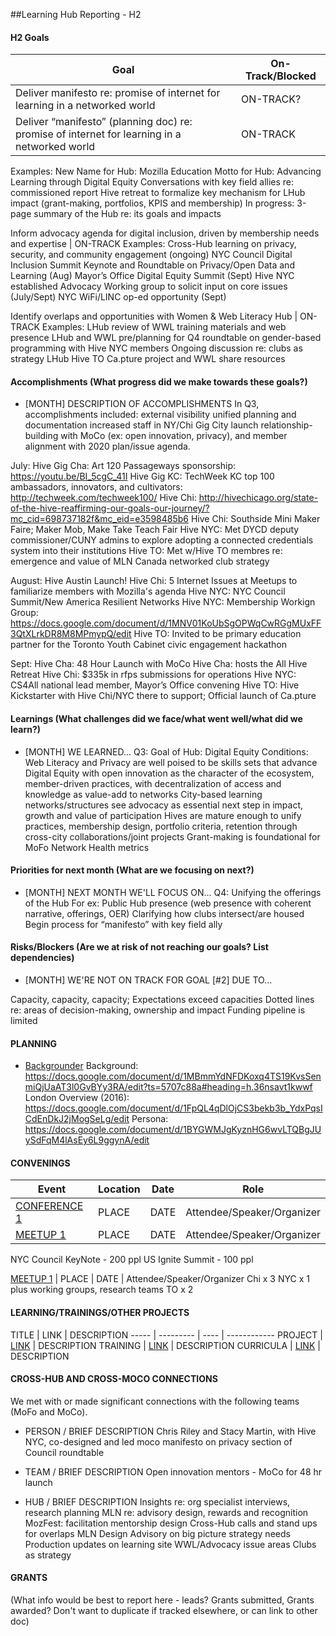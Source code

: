 ##Learning Hub Reporting - H2

#### H2 Goals

Goal | On-Track/Blocked 
----- | -------- | 
Deliver manifesto re: promise of internet for learning in a networked world | ON-TRACK?
Deliver “manifesto” (planning doc) re: promise of internet for learning in a networked world | ON-TRACK
Examples:
New Name for Hub: Mozilla Education
Motto for Hub: Advancing Learning through Digital Equity
Conversations with key field allies re: commissioned report
Hive retreat to formalize key mechanism for LHub impact (grant-making, portfolios, KPIS and membership)
In progress: 3-page summary of the Hub re: its goals and impacts

Inform advocacy agenda for digital inclusion, driven by membership needs and expertise | ON-TRACK
Examples:
Cross-Hub learning on privacy, security, and community engagement (ongoing)
NYC Council Digital Inclusion Summit Keynote and Roundtable on Privacy/Open Data and Learning (Aug)
Mayor’s Office Digital Equity Summit (Sept)
Hive NYC established Advocacy Working group to solicit input on core issues (July/Sept)
NYC WiFi/LINC op-ed opportunity (Sept)

Identify overlaps and opportunities with Women & Web Literacy Hub | ON-TRACK
Examples:
LHub review of WWL training materials and web presence
LHub and WWL pre/planning for Q4 roundtable on gender-based programming with Hive NYC members
Ongoing discussion re: clubs as strategy
LHub Hive TO Ca.pture project and WWL share resources

#### Accomplishments (What progress did we make towards these goals?)
* [MONTH] DESCRIPTION OF ACCOMPLISHMENTS
In Q3, accomplishments included:
external visibility
unified planning and documentation
increased staff in NY/Chi
Gig City launch
relationship-building with MoCo (ex: open innovation, privacy), and 
member alignment with 2020 plan/issue agenda.

July:
Hive Gig Cha: Art 120 Passageways sponsorship: https://youtu.be/BI_5cgC_41I
Hive Gig KC: TechWeek KC top 100 ambassadors, innovators, and cultivators: http://techweek.com/techweek100/
Hive Chi: http://hivechicago.org/state-of-the-hive-reaffirming-our-goals-our-journey/?mc_cid=698737182f&mc_eid=e3598485b6
Hive Chi: Southside Mini Maker Faire; Maker Mob, Make Take Teach Fair
Hive NYC: Met DYCD deputy commissioner/CUNY admins to explore adopting a connected credentials system into their institutions
Hive TO: Met w/Hive TO membres re: emergence and value of MLN Canada networked club strategy

August:
Hive Austin Launch!
Hive Chi: 5 Internet Issues at Meetups to familiarize members with Mozilla's agenda
Hive NYC: NYC Council Summit/New America Resilient Networks
Hive NYC: Membership Workign Group: https://docs.google.com/document/d/1MNV01KoUbSgOPWqCwRGgMUxFF3QtXLrkDR8M8MPmypQ/edit
Hive TO: Invited to be primary education partner for the Toronto Youth Cabinet civic engagement hackathon

Sept:
Hive Cha: 48 Hour Launch with MoCo
Hive Cha: hosts the All Hive Retreat
Hive Chi: $335k in rfps submissions for operations
Hive NYC: CS4All national lead member, Mayor’s Office convening
Hive TO: Hive Kickstarter with Hive Chi/NYC there to support; Official launch of Ca.pture


#### Learnings (What challenges did we face/what went well/what did we learn?)
* [MONTH] WE LEARNED...
Q3:
Goal of Hub: Digital Equity
Conditions: Web Literacy and Privacy are well poised to be skills sets that advance Digital Equity with open innovation as the character of the ecosystem, member-driven practices, with decentralization of access and knowledge as value-add to networks
City-based learning networks/structures see advocacy as essential next step in impact, growth and value of participation
Hives are mature enough to unify practices, membership design, portfolio criteria, retention through cross-city collaborations/joint projects
Grant-making is foundational for MoFo Network Health metrics


#### Priorities for next month (What are we focusing on next?)
* [MONTH] NEXT MONTH WE'LL FOCUS ON...
Q4:
Unifying the offerings of the Hub
For ex: Public Hub presence (web presence with coherent narrative, offerings, OER)
Clarifying how clubs intersect/are housed
Begin process for “manifesto” with key field ally


#### Risks/Blockers (Are we at risk of not reaching our goals? List dependencies)
* [MONTH] WE'RE NOT ON TRACK FOR GOAL [#2] DUE TO... 

Capacity, capacity, capacity; Expectations exceed capacities
Dotted lines re: areas of decision-making, ownership and impact
Funding pipeline is limited

#### PLANNING
* [Backgrounder](https://docs.google.com/document/d/1MBmmYdNFDKoxq4TS19KvsSenmiQjUaAT3l0GvBYy3RA/edit?ts=5707c88a#heading=h.36nsavt1kwwf)
Background: https://docs.google.com/document/d/1MBmmYdNFDKoxq4TS19KvsSenmiQjUaAT3l0GvBYy3RA/edit?ts=5707c88a#heading=h.36nsavt1kwwf
London Overview (2016): https://docs.google.com/document/d/1FpQL4qDlOjCS3bekb3b_YdxPqsICdEnDkJ2jMogSeLg/edit
Persona: https://docs.google.com/document/d/1BYGWMJgKyznHG6wvLTQBgJUySdFqM4lAsEy6L9ggynA/edit


#### CONVENINGS

Event | Location | Date | Role
----- | -------- | ---- | -----
[CONFERENCE 1]() | PLACE  | DATE | Attendee/Speaker/Organizer
[MEETUP 1]() | PLACE | DATE | Attendee/Speaker/Organizer


NYC Council KeyNote - 200 ppl
US Ignite Summit - 100 ppl

[MEETUP 1]() | PLACE | DATE | Attendee/Speaker/Organizer
Chi x 3
NYC x 1 plus working groups, research teams
TO x 2


#### LEARNING/TRAININGS/OTHER PROJECTS

TITLE | LINK | DESCRIPTION
----- | --------- | ---- | ------------
PROJECT | [LINK](link) | DESCRIPTION
TRAINING | [LINK](link) | DESCRIPTION
CURRICULA | [LINK](link) | DESCRIPTION

#### CROSS-HUB AND CROSS-MOCO CONNECTIONS
We met with or made significant connections with the following teams (MoFo and MoCo).

* PERSON / BRIEF DESCRIPTION
Chris Riley and Stacy Martin, with Hive NYC, co-designed and led moco manifesto on privacy section of Council roundtable

* TEAM / BRIEF DESCRIPTION
Open innovation mentors - MoCo for 48 hr launch

* HUB / BRIEF DESCRIPTION
Insights re: org specialist interviews, research planning
MLN re: advisory design, rewards and recognition
MozFest: facilitation mentorship design
Cross-Hub calls and stand ups for overlaps
MLN Design Advisory on big picture strategy needs 
Production updates on learning site
WWL/Advocacy issue areas
Clubs as strategy


#### GRANTS
(What info would be best to report here - leads? Grants submitted, Grants awarded? Don't want to duplicate if tracked elsewhere, or can link to other doc)
